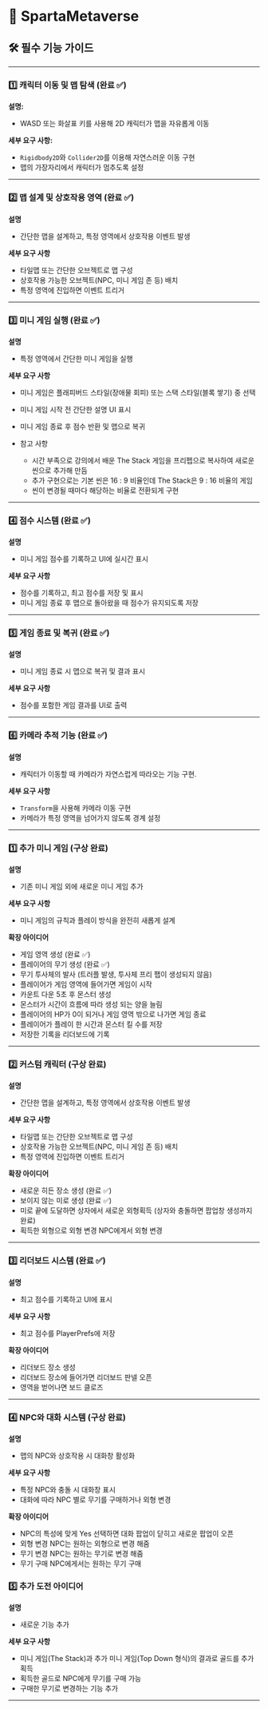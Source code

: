 # 🚀 SpartaMetaverse

## 🛠️ 필수 기능 가이드

---

### 1️⃣ 캐릭터 이동 및 맵 탐색 (완료 ✅)

**설명:**
- WASD 또는 화살표 키를 사용해 2D 캐릭터가 맵을 자유롭게 이동

**세부 요구 사항:**
- `Rigidbody2D`와 `Collider2D`를 이용해 자연스러운 이동 구현
- 맵의 가장자리에서 캐릭터가 멈추도록 설정

---

### 2️⃣ 맵 설계 및 상호작용 영역 (완료 ✅)

**설명**
- 간단한 맵을 설계하고, 특정 영역에서 상호작용 이벤트 발생

**세부 요구 사항**
- 타일맵 또는 간단한 오브젝트로 맵 구성
- 상호작용 가능한 오브젝트(NPC, 미니 게임 존 등) 배치
- 특정 영역에 진입하면 이벤트 트리거

---

### 3️⃣ 미니 게임 실행 (완료 ✅)

**설명**
- 특정 영역에서 간단한 미니 게임을 실행

**세부 요구 사항**
- 미니 게임은 플래피버드 스타일(장애물 회피) 또는 스택 스타일(블록 쌓기) 중 선택
- 미니 게임 시작 전 간단한 설명 UI 표시
- 미니 게임 종료 후 점수 반환 및 맵으로 복귀

- 참고 사항
  - 시간 부족으로 강의에서 배운 The Stack 게임을 프리펩으로 복사하여
    새로운 씬으로 추가해 만듬
  - 추가 구현으로는 기본 씬은 16 : 9 비율인데 The Stack은 9 : 16 비율의 게임
  - 씬이 변경될 때마다 해당하는 비율로 전환되게 구현

---

### 4️⃣ 점수 시스템 (완료 ✅)

**설명**
- 미니 게임 점수를 기록하고 UI에 실시간 표시

**세부 요구 사항**
- 점수를 기록하고, 최고 점수를 저장 및 표시
- 미니 게임 종료 후 맵으로 돌아왔을 때 점수가 유지되도록 저장

---

### 5️⃣ 게임 종료 및 복귀 (완료 ✅)

**설명**
- 미니 게임 종료 시 맵으로 복귀 및 결과 표시

**세부 요구 사항**
- 점수를 포함한 게임 결과를 UI로 출력

---

### 6️⃣ 카메라 추적 기능 (완료 ✅)

**설명**
- 캐릭터가 이동할 때 카메라가 자연스럽게 따라오는 기능 구현.

**세부 요구 사항**
- `Transform`을 사용해 카메라 이동 구현
- 카메라가 특정 영역을 넘어가지 않도록 경계 설정

---

### 1️⃣ 추가 미니 게임 (구상 완료)

**설명**
- 기존 미니 게임 외에 새로운 미니 게임 추가

**세부 요구 사항**
- 미니 게임의 규칙과 플레이 방식을 완전히 새롭게 설계
 
**확장 아이디어**
- 게임 영역 생성 (완료 ✅)
- 플레이어의 무기 생성 (완료 ✅)
- 무기 투사체의 발사 (트러플 발생, 투사체 프리 팹이 생성되지 않음)
- 플레이어가 게임 영역에 들어가면 게임이 시작
- 카운트 다운 5초 후 몬스터 생성
- 몬스터가 시간이 흐름에 따라 생성 되는 양을 늘림
- 플레이어의 HP가 0이 되거나 게임 영역 밖으로 나가면 게임 종료
- 플레이어가 플레이 한 시간과 몬스터 킬 수를 저장
- 저장한 기록을 리더보드에 기록
  
---

### 2️⃣ 커스텀 캐릭터 (구상 완료)

**설명**
- 간단한 맵을 설계하고, 특정 영역에서 상호작용 이벤트 발생

**세부 요구 사항**
- 타일맵 또는 간단한 오브젝트로 맵 구성
- 상호작용 가능한 오브젝트(NPC, 미니 게임 존 등) 배치
- 특정 영역에 진입하면 이벤트 트리거

**확장 아이디어** 
- 새로운 히든 장소 생성 (완료 ✅)
- 보이지 않는 미로 생성 (완료 ✅)
- 미로 끝에 도달하면 상자에서 새로운 외형획득 (상자와 충돌하면 팝업창 생성까지 완료)
- 획득한 외형으로 외형 변경 NPC에게서 외형 변경

---

### 3️⃣ 리더보드 시스템 (완료 ✅)

**설명**
- 최고 점수를 기록하고 UI에 표시

**세부 요구 사항**
- 최고 점수를 PlayerPrefs에 저장

**확장 아이디어** 
- 리더보드 장소 생성
- 리더보드 장소에 들어가면 리더보드 판넬 오픈
- 영역을 벋어나면 보드 클로즈
  
---

### 4️⃣ NPC와 대화 시스템 (구상 완료)

**설명**
- 맵의 NPC와 상호작용 시 대화창 활성화

**세부 요구 사항**
- 특정 NPC와 충돌 시 대화창 표시
- 대화에 따라 NPC 별로 무기를 구매하거나 외형 변경

**확장 아이디어**
- NPC의 특성에 맞게 Yes 선택하면 대화 팝업이 닫히고 새로운 팝업이 오픈
- 외형 변경 NPC는 원하는 외형으로 변경 해줌
- 무기 변경 NPC는 원하는 무기로 변경 해줌
- 무기 구매 NPC에게서는 원하는 무기 구매

### 5️⃣ 추가 도전 아이디어

**설명**
- 새로운 기능 추가

**세부 요구 사항**
- 미니 게임(The Stack)과 추가 미니 게임(Top Down 형식)의 결과로 골드를 추가 획득
- 획득한 골드로 NPC에게 무기를 구매 가능
- 구매한 무기로 변경하는 기능 추가

---

